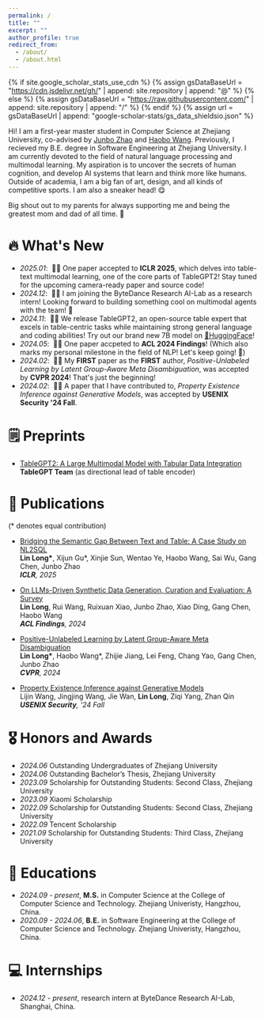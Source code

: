 ```yaml
---
permalink: /
title: ""
excerpt: ""
author_profile: true
redirect_from: 
  - /about/
  - /about.html
---
```


{% if site.google_scholar_stats_use_cdn %}
{% assign gsDataBaseUrl = "https://cdn.jsdelivr.net/gh/" | append: site.repository | append: "@" %}
{% else %}
{% assign gsDataBaseUrl = "https://raw.githubusercontent.com/" | append: site.repository | append: "/" %}
{% endif %}
{% assign url = gsDataBaseUrl | append: "google-scholar-stats/gs_data_shieldsio.json" %}

<span class='anchor' id='about-me'></span>

Hi! I am a first-year master student in Computer Science at Zhejiang University, co-advised by [Junbo Zhao](http://jakezhao.net/) and [Haobo Wang](https://hbzju.github.io/). Previously, I recieved my B.E. degree in Software Engineering at Zhejiang University. I am currently devoted to the field of natural language processing and multimodal learning. My aspiration is to uncover the secrets of human cognition, and develop AI systems that learn and think more like humans. Outside of academia, I am a big fan of art, design, and all kinds of competitive sports. I am also a sneaker head! 😋

Big shout out to my parents for always supporting me and being the greatest mom and dad of all time. 🩵


# 🔥 What's New
- *2025.01*: &nbsp;🎉🎉 One paper accepted to **ICLR 2025**, which delves into table-text multimodal learning, one of the core parts of TableGPT2! Stay tuned for the upcoming camera-ready paper and source code! 
- *2024.12*: &nbsp;🎉🎉 I am joining the ByteDance Research AI-Lab as a research intern! Looking forward to building something cool on multimodal agents with the team! 🤩
- *2024.11*: &nbsp;🎉🎉 We release TableGPT2, an open-source table expert that excels in table-centric tasks while maintaining strong general language and coding abilities! Try out our brand new 7B model on [🤗HuggingFace](https://huggingface.co/tablegpt/TableGPT2-7B)!
- *2024.05*: &nbsp;🎉🎉 One paper accpeted to **ACL 2024 Findings**! (Which also marks my personal milestone in the field of NLP! Let's keep going! 🤩) 
- *2024.02*: &nbsp;🎉🎉 My **FIRST** paper as the **FIRST** author, *Positive-Unlabeled Learning by Latent Group-Aware Meta Disambiguation*, was accepted by **CVPR 2024**! That's just the beginning!
- *2024.02*: &nbsp;🎉🎉 A paper that I have contributed to, *Property Existence Inference against Generative Models*, was accepted by **USENIX Security '24 Fall**.

# 🗒️ Preprints

- [TableGPT2: A Large Multimodal Model with Tabular Data Integration](https://arxiv.org/abs/2411.02059)  
  **TableGPT Team** (as directional lead of table encoder)  

# 📝 Publications 

(\* denotes equal contribution)

- [Bridging the Semantic Gap Between Text and Table: A Case Study on NL2SQL](https://openreview.net/forum?id=qmsX2R19p9)  
  **Lin Long\***, Xijun Gu\*, Xinjie Sun, Wentao Ye, Haobo Wang, Sai Wu, Gang Chen, Junbo Zhao  
  ***ICLR**, 2025*

- [On LLMs-Driven Synthetic Data Generation, Curation and Evaluation: A Survey](https://aclanthology.org/2024.findings-acl.658/)  
  **Lin Long**, Rui Wang, Ruixuan Xiao, Junbo Zhao, Xiao Ding, Gang Chen, Haobo Wang  
  ***ACL Findings**, 2024*

- [Positive-Unlabeled Learning by Latent Group-Aware Meta Disambiguation](https://openaccess.thecvf.com/content/CVPR2024/papers/Long_Positive-Unlabeled_Learning_by_Latent_Group-Aware_Meta_Disambiguation_CVPR_2024_paper.pdf)  
  **Lin Long\***, Haobo Wang\*, Zhijie Jiang, Lei Feng, Chang Yao, Gang Chen, Junbo Zhao  
  ***CVPR**, 2024*

- [Property Existence Inference against Generative Models](https://www.usenix.org/conference/usenixsecurity24/presentation/wang-lijin)  
  Lijin Wang, Jingjing Wang, Jie Wan, **Lin Long**, Ziqi Yang, Zhan Qin  
  ***USENIX Security**, '24 Fall*

# 🎖 Honors and Awards
- *2024.06* Outstanding Undergraduates of Zhejiang University
- *2024.06* Outstanding Bachelor’s Thesis, Zhejiang University
- *2023.09* Scholarship for Outstanding Students: Second Class, Zhejiang University 
- *2023.09* Xiaomi Scholarship
- *2022.09* Scholarship for Outstanding Students: Second Class, Zhejiang University  
- *2022.09* Tencent Scholarship
- *2021.09* Scholarship for Outstanding Students: Third Class, Zhejiang University  

# 📖 Educations
- *2024.09 - present*, **M.S.** in Computer Science at the College of Computer Science and Technology. Zhejiang Univeristy, Hangzhou, China. 
- *2020.09 - 2024.06*, **B.E.** in Software Engineering at the College of Computer Science and Technology. Zhejiang Univeristy, Hangzhou, China. 

# 💻 Internships
- *2024.12 - present*, research intern at ByteDance Research AI-Lab, Shanghai, China.

<!-- # 💬 Invited Talks
- *2021.06*, Lorem ipsum dolor sit amet, consectetur adipiscing elit. Vivamus ornare aliquet ipsum, ac tempus justo dapibus sit amet. 
- *2021.03*, Lorem ipsum dolor sit amet, consectetur adipiscing elit. Vivamus ornare aliquet ipsum, ac tempus justo dapibus sit amet.  \| [\[video\]](https://github.com/)

# 💻 Internships
- *2019.05 - 2020.02*, [Lorem](https://github.com/), China. -->